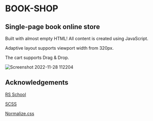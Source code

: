 # BOOK-SHOP

## Single-page book online store

Built with almost empty HTML! All content is created using JavaScript.

Adaptive layout supports viewport width from 320px.

The cart supports Drag & Drop.

![Screenshot 2022-11-28 112204](https://user-images.githubusercontent.com/103357389/204217538-bd8376de-fe7e-4c89-a56c-786703bf2027.jpg)

## Acknowledgements

[RS School](https://rs.school/)

[SCSS](https://sass-lang.com/)

[Normalize.css](https://necolas.github.io/normalize.css/)
